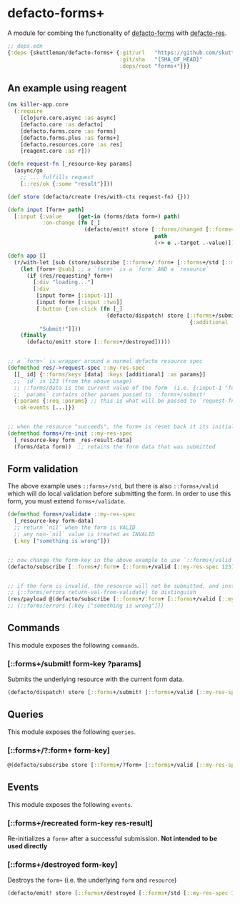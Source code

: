 # defacto-forms+

A module for combing the functionality of [defacto-forms](../forms/README.md) with [defacto-res](../res/README.md).

```clojure
;; deps.edn
{:deps {skuttleman/defacto-forms+ {:git/url   "https://github.com/skuttleman/defacto"
                                   :git/sha   "{SHA_OF_HEAD}"
                                   :deps/root "forms+"}}}
```

## An example using reagent

```clojure
(ns killer-app.core
  (:require
    [clojure.core.async :as async]
    [defacto.core :as defacto]
    [defacto.forms.core :as forms]
    [defacto.forms.plus :as forms+]
    [defacto.resources.core :as res]
    [reagent.core :as r]))

(defn request-fn [_resource-key params]
  (async/go
    ;; ... fulfills request
    [::res/ok {:some "result"}]))

(def store (defacto/create (res/with-ctx request-fn) {}))

(defn input [form+ path]
  [:input {:value     (get-in (forms/data form+) path)
           :on-change (fn [_]
                        (defacto/emit! store [::forms/changed [::forms+/std [::my-res-spec 123]]
                                              path
                                              (-> e .-target .-value)]))}])

(defn app []
  (r/with-let [sub (store/subscribe [::forms+/:form+ [::forms+/std [::my-res-spec 123]]])]
    (let [form+ @sub] ;; a `form+` is a `form` AND a `resource`
      (if (res/requesting? form+)
        [:div "loading..."]
        [:div
         [input form+ [:input-1]]
         [input form+ [:input :two]]
         [:button {:on-click (fn [_]
                               (defacto/dispatch! store [::forms+/submit! [::forms+/std [::my-res-spec 123]]
                                                         {:additional :input}]))}
          "Submit!"]]))
    (finally
      (defacto/emit! store [::forms+/destroyed]))))


;; a `form+` is wrapper around a normal defacto resource spec
(defmethod res/->request-spec ::my-res-spec
  [[_ id] {::forms/keys [data] :keys [additional] :as params}]
  ;; `id` is 123 (from the above usage)
  ;; ::forms/data is the current value of the form  (i.e. {:input-1 "foo" :input {:two "bar"}})
  ;; `params` contains other params passed to ::forms+/submit!
  {:params {:req :params} ;; this is what will be passed to `request-fn`
   :ok-events [...]})


;; when the resource "succeeds", the form+ is reset back it its initial state by default. Override that by extending forms+/re-init
(defmethod forms+/re-init ::my-res-spec
  [_resource-key form _res-result-data]
  (forms/data form))  ;; retains the form data that was submitted
```

## Form validation

The above example uses `::forms+/std`, but there is also `::forms+/valid` which will do local validation before submitting
the form. In order to use this form, you must extend `forms+/validate`.


```clojure
(defmethod forms+/validate ::my-res-spec
  [_resource-key form-data]
  ;; return `nil` when the form is VALID
  ;; any non-`nil` value is treated as INVALID
  {:key ["something is wrong"]})


;; now change the form-key in the above example to use `::forms+/valid` instead of `::forms+/std`
(defacto/subscribe [::forms+/:form+ [::forms+/valid [::my-res-spec 123]]])


;; if the form is invalid, the resource will not be submitted, and instead will fail with:
;; {::forms/errors return-val-from-validate} to distinguish
(res/payload @(defacto/subscribe [::forms+/:form+ [::forms+/valid [::my-res-spec 123]]]))
;; {::forms/errors {:key ["something is wrong"]}}
```

## Commands

This module exposes the following `commands`.

### [::forms+/submit! form-key ?params]

Submits the underlying resource with the current form data.

```clojure
(defacto/dispatch! store [::forms+/submit! [::forms+/valid [::my-res-spec 123]]])
```

## Queries

This module exposes the following `queries`.

### [::forms+/?:form+ form-key]

```clojure
@(defacto/subscribe store [::forms+/?form+ [::forms+/valid [::my-res-spec 123]]])
```

## Events

This module exposes the following `events`.

### [::forms+/recreated form-key res-result]

Re-initializes a `form+` after a successful submission. **Not intended to be used directly**

### [::forms+/destroyed form-key]

Destroys the `form+` (i.e. the underlying `form` and `resource`)

```clojure
(defacto/emit! store [::forms+/destroyed [::forms+/std [::my-res-spec 123]]])
```
